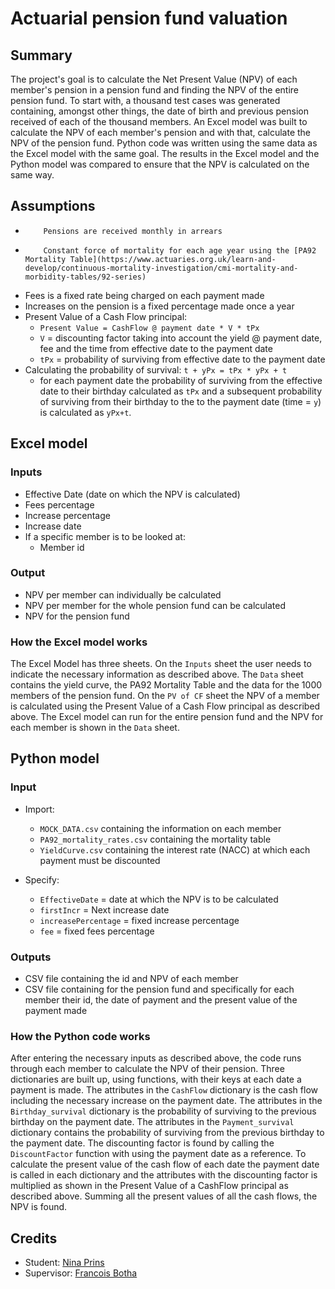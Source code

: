 # Actuarial pension fund valuation
## Summary

The project's goal is to calculate the Net Present Value (NPV) of each member's pension in a pension fund and finding the NPV of the entire pension fund. To start with, a thousand test cases was generated containing, amongst other things, the date of birth and previous pension received of each of the thousand members. An Excel model was built to calculate the NPV of each member's pension and with that, calculate the NPV of the pension fund. Python code was written using the same data as the Excel model with the same goal. The results in the Excel model and the Python model was compared to ensure that the NPV is calculated on the same way.

## Assumptions

-         Pensions are received monthly in arrears
-         Constant force of mortality for each age year using the [PA92 Mortality Table](https://www.actuaries.org.uk/learn-and-develop/continuous-mortality-investigation/cmi-mortality-and-morbidity-tables/92-series)
- Fees is a fixed rate being charged on each payment made
- Increases on the pension is a fixed percentage made once a year
- Present Value of a Cash Flow principal:
  - `Present Value = CashFlow @ payment date * V * tPx`
  - `V` = discounting factor taking into account the yield @ payment date, fee and the time from effective date to the payment date
  - `tPx` = probability of surviving from effective date to the payment date
- Calculating the probability of survival: `t + yPx = tPx * yPx + t` 
  - for each payment date the probability of surviving from the effective date to their birthday calculated as `tPx` and a subsequent probability of surviving from their birthday to the to the payment date (time = `y`) is calculated as `yPx+t`.

## Excel model
### Inputs
- Effective Date (date on which the NPV is calculated)
- Fees percentage
- Increase percentage
- Increase date
- If a specific member is to be looked at:
  - Member id

### Output
- NPV per member can individually be calculated
- NPV per member for the whole pension fund can be calculated
- NPV for the pension fund

### How the Excel model works
The Excel Model has three sheets. On the `Inputs` sheet the user needs to indicate the necessary information as described above. The `Data` sheet contains the yield curve, the PA92 Mortality Table and the data for the 1000 members of the pension fund. On the `PV of CF` sheet the NPV of a member is calculated using the Present Value of a Cash Flow principal as described above. The Excel model can run for the entire pension fund and the NPV for each member is shown in the `Data` sheet.


## Python model
### Input
- Import:
  - `MOCK_DATA.csv` containing the information on each member
  - `PA92_mortality_rates.csv` containing the mortality table
  - `YieldCurve.csv` containing the interest rate (NACC) at which each payment must be discounted

- Specify:
  - `EffectiveDate` = date at which the NPV is to be calculated
  - `firstIncr` = Next increase date
  - `increasePercentage` = fixed increase percentage
  - `fee` = fixed fees percentage

### Outputs
- CSV file containing the id and NPV of each member
- CSV file containing for the pension fund and specifically for each member their id, the date of payment and the present value of the payment made

### How the Python code works
After entering the necessary inputs as described above, the code runs through each member to calculate the NPV of their pension. Three dictionaries are built up, using functions, with their keys at each date a payment is made. The attributes in the `CashFlow` dictionary is the cash flow including the necessary increase on the payment date. The attributes in the `Birthday_survival` dictionary is the probability of surviving to the previous birthday on the payment date. The attributes in the `Payment_survival` dictionary contains the probability of surviving from the previous birthday to the payment date. The discounting factor is found by calling the `DiscountFactor` function with using the payment date as a reference. To calculate the present value of the cash flow of each date the payment date is called in each dictionary and the attributes with the discounting factor is multiplied as shown in the Present Value of a CashFlow principal as described above. Summing all the present values of all the cash flows, the NPV is found.

## Credits
- Student: [Nina Prins](https://github.com/NinaPrins)
- Supervisor: [Francois Botha](https://github.com/igitur)